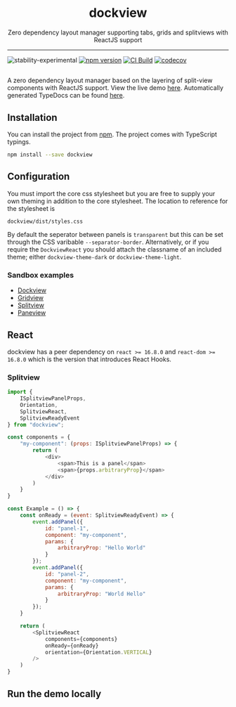 <div align="center">
<h1>dockview</h1>

<p>Zero dependency layout manager supporting tabs, grids and splitviews with ReactJS support</p>

</div>

---

![stability-experimental](https://img.shields.io/badge/stability-experimental-orange.svg)
[![npm version](https://badge.fury.io/js/dockview.svg)](https://www.npmjs.com/package/dockview)
[![CI Build](https://github.com/mathuo/dockview/workflows/CI/badge.svg)](https://github.com/mathuo/dockview/actions?query=workflow%3ACI)
[![codecov](https://codecov.io/gh/mathuo/dockview/branch/master/graph/badge.svg?token=BF083TK64H)](https://codecov.io/gh/mathuo/dockview/branch/master)

##

A zero dependency layout manager based on the layering of split-view components with ReactJS support. View the live demo [here](https://mathuo.github.io/dockview/). Automatically generated TypeDocs can be found [here](https://mathuo.github.io/dockview/output/docs/index.html).

## Installation
You can install the project from [npm](https://www.npmjs.com/package/dockview). The project comes with TypeScript typings.

```bash
npm install --save dockview
```

## Configuration

You must import the core css stylesheet but you are free to supply your own theming in addition to the core stylesheet. The location to reference for the stylesheet is

```
dockview/dist/styles.css
```

By default the seperator between panels is `transparent` but this can be set through the CSS varibable `--separator-border`. Alternatively, or if you require the `DockviewReact` you should attach the classname of an included theme; either `dockview-theme-dark` or `dockview-theme-light`.


### Sandbox examples
- [Dockview](https://codesandbox.io/s/simple-dockview-t6491)
- [Gridview](https://codesandbox.io/s/simple-gridview-jrp0n)
- [Splitview](https://codesandbox.io/s/simple-splitview-l53nn)
- [Paneview](https://codesandbox.io/s/simple-paneview-v8qvb)

## React

dockview has a peer dependency on `react >= 16.8.0` and `react-dom >= 16.8.0` which is the version that introduces React Hooks.

### Splitview

```javascript
import { 
    ISplitviewPanelProps, 
    Orientation, 
    SplitviewReact,
    SplitviewReadyEvent
} from "dockview";

const components = {
    "my-component": (props: ISplitviewPanelProps) => {
        return (
            <div>
                <span>This is a panel</span>
                <span>{props.arbitraryProp}</span>
            </div>
        )
    }
}

const Example = () => {
    const onReady = (event: SplitviewReadyEvent) => {
        event.addPanel({
            id: "panel-1",
            component: "my-component",
            params: {
                arbitraryProp: "Hello World"
            }
        });
        event.addPanel({
            id: "panel-2",
            component: "my-component",
            params: {
                arbitraryProp: "World Hello"
            }
        });
    }

    return (
        <SplitviewReact
            components={components}
            onReady={onReady}
            orientation={Orientation.VERTICAL}
        />
    )
}
```

## Run the demo locally